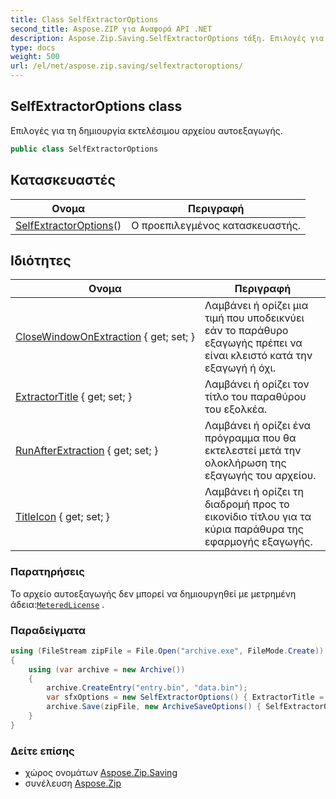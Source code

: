 ```yaml
---
title: Class SelfExtractorOptions
second_title: Aspose.ZIP για Αναφορά API .NET
description: Aspose.Zip.Saving.SelfExtractorOptions τάξη. Επιλογές για τη δημιουργία εκτελέσιμου αρχείου αυτοεξαγωγής.
type: docs
weight: 500
url: /el/net/aspose.zip.saving/selfextractoroptions/
---
```

## SelfExtractorOptions class

Επιλογές για τη δημιουργία εκτελέσιμου αρχείου αυτοεξαγωγής.

```csharp
public class SelfExtractorOptions
```

## Κατασκευαστές

| Ονομα | Περιγραφή |
| --- | --- |
| [SelfExtractorOptions](selfextractoroptions/)() | Ο προεπιλεγμένος κατασκευαστής. |

## Ιδιότητες

| Ονομα | Περιγραφή |
| --- | --- |
| [CloseWindowOnExtraction](../../aspose.zip.saving/selfextractoroptions/closewindowonextraction/) { get; set; } | Λαμβάνει ή ορίζει μια τιμή που υποδεικνύει εάν το παράθυρο εξαγωγής πρέπει να είναι κλειστό κατά την εξαγωγή ή όχι. |
| [ExtractorTitle](../../aspose.zip.saving/selfextractoroptions/extractortitle/) { get; set; } | Λαμβάνει ή ορίζει τον τίτλο του παραθύρου του εξολκέα. |
| [RunAfterExtraction](../../aspose.zip.saving/selfextractoroptions/runafterextraction/) { get; set; } | Λαμβάνει ή ορίζει ένα πρόγραμμα που θα εκτελεστεί μετά την ολοκλήρωση της εξαγωγής του αρχείου. |
| [TitleIcon](../../aspose.zip.saving/selfextractoroptions/titleicon/) { get; set; } | Λαμβάνει ή ορίζει τη διαδρομή προς το εικονίδιο τίτλου για τα κύρια παράθυρα της εφαρμογής εξαγωγής. |

### Παρατηρήσεις

Το αρχείο αυτοεξαγωγής δεν μπορεί να δημιουργηθεί με μετρημένη άδεια:[`MeteredLicense`](../../aspose.zip/meteredlicense/) .

### Παραδείγματα

```csharp
using (FileStream zipFile = File.Open("archive.exe", FileMode.Create))
{
    using (var archive = new Archive())
    {
        archive.CreateEntry("entry.bin", "data.bin");
        var sfxOptions = new SelfExtractorOptions() { ExtractorTitle = "Extractor", CloseWindowOnExtraction = true, TitleIcon = "C:\pictorgam.ico" };
        archive.Save(zipFile, new ArchiveSaveOptions() { SelfExtractorOptions = sfxOptions });
    }
}
```

### Δείτε επίσης

* χώρος ονομάτων [Aspose.Zip.Saving](../../aspose.zip.saving/)
* συνέλευση [Aspose.Zip](../../)


